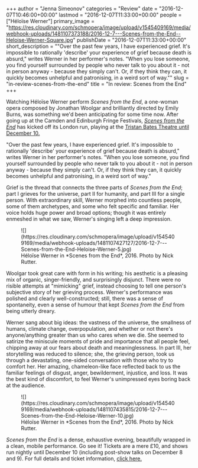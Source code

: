 +++
author = "Jenna Simeonov"
categories = "Review"
date = "2016-12-07T10:46:00+00:00"
lastmod = "2016-12-07T11:33:00+00:00"
people = ["Héloïse Werner"]
primary_image = "https://res.cloudinary.com/schmopera/image/upload/v1545409169/media/webhook-uploads/1481107373188/2016-12-7---Scenes-from-the-End--Heloise-Werner-Square.jpg"
publishDate = "2016-12-07T11:33:00+00:00"
short_description = "&quot;Over the past few years, I have experienced grief. It&#039;s impossible to rationally &#039;describe&#039; your experience of grief because death is absurd,&quot; writes Werner in her performer&#039;s notes. &quot;When you lose someone, you find yourself surrounded by people who never talk to you about it - not in person anyway - because they simply can&#039;t. Or, if they think they can, it quickly becomes unhelpful and patronising, in a weird sort of way.&quot;"
slug = "in-review-scenes-from-the-end"
title = "In review: Scenes from the End"
+++

Watching Héloïse Werner perform *Scenes from the End*, a one-woman opera composed by Jonathan Woolgar and brilliantly directed by Emily Burns, was something we'd been anticipating for some time now. After going up at the Camden and Edinburgh Fringe Festivals, [*Scenes from the End*](https://www.tristanbatestheatre.co.uk/whats-on/scenes-from-the-end) has kicked off its London run, playing at the [Tristan Bates Theatre until December 10.](https://www.tristanbatestheatre.co.uk/whats-on/scenes-from-the-end)

"Over the past few years, I have experienced grief. It's impossible to rationally 'describe' your experience of grief because death is absurd," writes Werner in her performer's notes. "When you lose someone, you find yourself surrounded by people who never talk to you about it - not in person anyway - because they simply can't. Or, if they think they can, it quickly becomes unhelpful and patronising, in a weird sort of way."

Grief is the thread that connects the three parts of *Scenes from the End*; part I grieves for the universe, part II for humanity, and part III for a single person. With extraordinary skill, Werner morphed into countless people, some of them archetypes, and some who felt specific and familiar. Her voice holds huge power and broad options; though it was entirely enmeshed in what we saw, Werner's singing left a deep impression.

<figure data-type="image">![](https://res.cloudinary.com/schmopera/image/upload/v1545409169/media/webhook-uploads/1481107427127/2016-12-7---Scenes-from-the-End-Heloise-Werner-5.jpg)
<figcaption>Héloïse Werner in *Scenes from the End*, 2016. Photo by Nick Rutter.</figcaption>
</figure>

Woolgar took great care with form in his writing; his aesthetic is a pleasing mix of organic, singer-friendly, and surprisingly disjunct. There were no risible attempts at "mimicking" grief, instead choosing to tell one person's subjective story of her grieving process. Werner's performance was polished and clearly well-constructed; still, there was a sense of spontaneity, even a sense of humour that kept *Scenes from the End* from being utterly dreary.

Werner sang about big ideas: the vastness of the universe, the smallness of humans, climate change, overpopulation, and whether or not there's anyone/anything greater than us who cares when we die. She seemed to satirize the miniscule moments of pride and importance that all people feel, chipping away at our fears about death and meaninglessness. In part III, her storytelling was reduced to silence; she, the grieving person, took us through a devastating, one-sided conversation with those who try to comfort her. Her amazing, chameleon-like face reflected back to us the familiar feelings of disgust, anger, bewilderment, injustice, and loss. It was the best kind of discomfort, to feel Werner's unimpressed eyes boring back at the audience.

<figure data-type="image">![](https://res.cloudinary.com/schmopera/image/upload/v1545409169/media/webhook-uploads/1481107435815/2016-12-7---Scenes-from-the-End-Heloise-Werner-10.jpg)
<figcaption>Héloïse Werner in *Scenes from the End*, 2016. Photo by Nick Rutter.</figcaption>
</figure>

*Scenes from the End* is a dense, exhaustive evening, beautifully wrapped in a clean, mobile performance. Go see it! Tickets are a mere £10, and shows run nightly until December 10 (including post-show talks on December 8 and 9). For full details and ticket information, [click here.](https://www.tristanbatestheatre.co.uk/whats-on/scenes-from-the-end)
